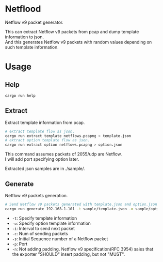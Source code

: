 # Netflood
Netflow v9 packet generator.

This can extract Netflow v9 packets from pcap and dump template information to json.  
And this generates Netflow v9 packets with random values depending on such template information.

# Usage
## Help
```sh
cargo run help
```

## Extract
Extract template information from pcap.

```sh
# extract template flow as json.
cargo run extract template netflows.pcapng > template.json 
# extract option template flow as json.
cargo run extract option netflows.pcapng > option.json
```

This command assumes packets of 2055/udp are Netflow.  
I will add port specifying option later.

Extracted json samples are in ./sample/.

## Generate
Netflow v9 packets generation.

```sh
# Send Netflow v9 packets generated with template.json and option.json to 192.168.1.101:2055
cargo run generate 192.168.1.101 -t sample/template.json -o sample/option.json -i 3 -c 1000 -s 10001 -p 2055 -n
```

+ `-t`: Specify template information
+ `-o`: Specify option template information
+ `-i`: Interval to send next packet
+ `-c`: Num of sending packets
+ `-s`: Initial Sequence number of a Netflow packet
+ `-p`: Port
+ `-n`: Not adding padding. Netflow v9 specification(RFC 3954) saies that the exporter "SHOULD" insert padding, but not "MUST".
